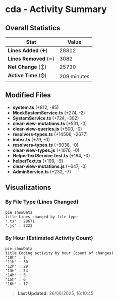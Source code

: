 # cda - Activity Summary 

## Overall Statistics

| Stat                   | Value                                                             |
| ---------------------- | ----------------------------------------------------------------- |
| **Lines Added** (➕)   | 28812                                          |
| **Lines Removed** (➖) | 3082                                        |
| **Net Change** (↕)    | 25730                |
| **Active Time** (⌚)   | 209 minutes |


## Modified Files
- **system.ts** (+812, -85)
- **MockSystemService.ts** (+274, -2)
- **SystemService.ts** (+724, -302)
- **clear-view-mutations.ts** (+531, -0)
- **clear-view-queries.js** (+500, -0)
- **resolvers-types.ts** (+14506, -2677)
- **index.ts** (+79, -0)
- **resolvers-types.ts** (+9038, -0)
- **clear-view-types.js** (+1076, -0)
- **HelperTextService.test.ts** (+194, -0)
- **helperText.ts** (+199, -9)
- **clear-view-mutations.js** (+647, -0)
- **AdminService.ts** (+232, -7)

## Visualizations

### By File Type (Lines Changed)

```mermaid
pie showData
title Lines changed by file type
".ts" : 29671
".js" : 2223
```

### By Hour (Estimated Activity Count)

```mermaid
pie showData
title Coding activity by hour (count of changes)
"10h" : 7
"11h" : 30
"12h" : 29
"13h" : 54
"14h" : 5
"15h" : 6
"16h" : 17
```


> **Last Updated:** 26/06/2025, 16:10:45